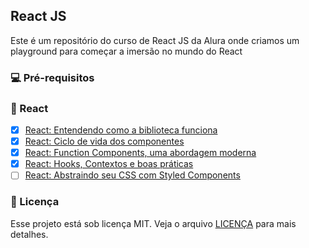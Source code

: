 ## React JS

Este é um repositório do curso de React JS da Alura onde criamos um playground para começar a imersão no mundo do React

### 💻 Pré-requisitos

### 🚀 React

- [x] [React: Entendendo como a biblioteca funciona](https://cursos.alura.com.br/course/react-js)
- [x] [React: Ciclo de vida dos componentes](https://cursos.alura.com.br/course/react-ciclo-de-vida)
- [x] [React: Function Components, uma abordagem moderna](https://cursos.alura.com.br/course/react-function-components)
- [x] [React: Hooks, Contextos e boas práticas](https://cursos.alura.com.br/course/react-hooks-e-formularios)
- [ ] [React: Abstraindo seu CSS com Styled Components](https://cursos.alura.com.br/course/react-styled-components)

### 📝 Licença

Esse projeto está sob licença MIT. Veja o arquivo [LICENÇA](https://github.com/RuyArmando/alura-reactjs/blob/main/LICENSE) para mais detalhes.
